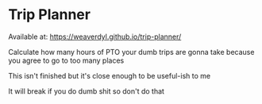 # Trip Planner

Available at: https://weaverdyl.github.io/trip-planner/

Calculate how many hours of PTO your dumb trips are gonna take because you agree to go to too many places

This isn't finished but it's close enough to be useful-ish to me

It will break if you do dumb shit so don't do that
